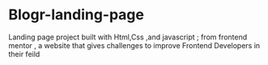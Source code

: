 # Blogr-landing-page
Landing page project built with Html,Css ,and javascript ; from frontend mentor  , a website that gives challenges to improve Frontend Developers in their feild  
